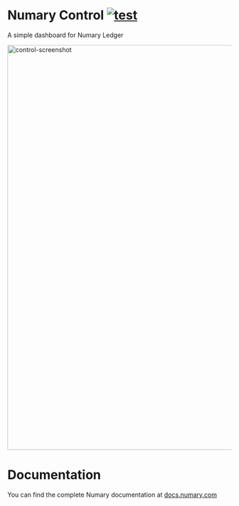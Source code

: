 # Numary Control [![test](https://github.com/numary/ledger/actions/workflows/test.yml/badge.svg)](https://github.com/numary/ledger/actions/workflows/test.yml)

A simple dashboard for Numary Ledger

<!-- <img width="858" alt="control-screenshot" src="https://user-images.githubusercontent.com/1770991/126158742-393ac0d0-1048-4b57-a7fd-7381f3da2ca8.png"> -->

<img width="909" alt="control-screenshot" src="https://user-images.githubusercontent.com/1770991/153751534-d8bba99e-610a-4b8c-9c63-4bde6eb6f96f.png">


# Documentation

You can find the complete Numary documentation at [docs.numary.com](https://docs.numary.com)
